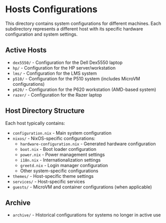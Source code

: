 # Hosts Configurations

This directory contains system configurations for different machines. Each subdirectory represents a different host with its specific hardware configuration and system settings.

## Active Hosts

- `dex5550/` - Configuration for the Dell Dex5550 laptop
- `hp/` - Configuration for the HP server/workstation
- `lms/` - Configuration for the LMS system
- `p510/` - Configuration for the P510 system (includes MicroVM configurations)
- `p620/` - Configuration for the P620 workstation (AMD-based system)
- `razer/` - Configuration for the Razer laptop

## Host Directory Structure

Each host typically contains:

- `configuration.nix` - Main system configuration
- `nixos/` - NixOS-specific configurations:
  - `hardware-configuration.nix` - Generated hardware configuration
  - `boot.nix` - Boot loader configuration
  - `power.nix` - Power management settings
  - `i18n.nix` - Internationalization settings
  - `greetd.nix` - Login manager configuration
  - Other system-specific configurations
- `themes/` - Host-specific theme settings
- `services/` - Host-specific services
- `guests/` - MicroVM and container configurations (when applicable)

## Archive

- `archive/` - Historical configurations for systems no longer in active use
